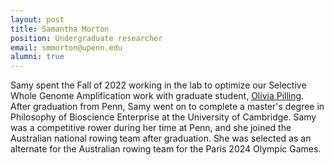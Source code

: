 ```yaml
---
layout: post
title: Samantha Morton
position: Undergraduate researcher
email: smmorton@upenn.edu
alumni: true
---
```


Samy spent the Fall of 2022 working in the lab to optimize our Selective Whole Genome Amplification work with graduate student, [Olivia Pilling](https://hostmicrobe.org/blog/team/2020-01-22-olivia_pilling/).  After graduation from Penn, Samy went on to complete a master's degree in Philosophy of Bioscience Enterprise at the University of Cambridge.  Samy was a competitive rower during her time at Penn, and she joined the Australian national rowing team after graduation.  She was selected as an alternate for the Australian rowing team for the Paris 2024 Olympic Games.